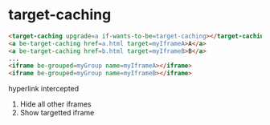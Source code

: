 # target-caching

```html
<target-caching upgrade=a if-wants-to-be=target-caching></target-caching>
<a be-target-caching href=a.html target=myIframeA>A</a>
<a be-target-caching href=b.html target=myIframeB>B</a>
...
<iframe be-grouped=myGroup name=myIframeA></iframe>
<iframe be-grouped=myGroup name=myIframeB></iframe>
```

hyperlink intercepted

1)  Hide all other iframes
2)  Show targetted iframe


